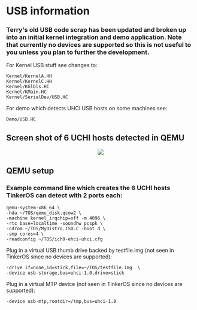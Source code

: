 # USB information

### Terry's old USB code scrap has been updated and broken up into an initial kernel integration and demo application.  Note that currently no devices are supported so this is not useful to you unless you plan to further the development.

For Kernel USB stuff see changes to:
```
Kernel/KernelA.HH
Kernel/KernelC.HH
Kernel/KGlbls.HC
Kernel/KMain.HC
Kernel/SerialDev/USB.HC
```

For demo which detects UHCI USB hosts on some machines see:
```
Demo/USB.HC
```

## Screen shot of 6 UCHI hosts detected in QEMU

<center><img src="https://github.com/tinkeros/TinkerOS/raw/main/QEMU/QEMU_6_UCHI_USB.png"></center>

## QEMU setup

### Example command line which creates the 6 UCHI hosts TinkerOS can detect with 2 ports each:
```
qemu-system-x86_64 \
-hda ~/TOS/qemu_disk.qcow2 \
-machine kernel_irqchip=off -m 4096 \
-rtc base=localtime -soundhw pcspk \
-cdrom ~/TOS/MyDistro.ISO.C -boot d \
-smp cores=4 \
-readconfig ~/TOS/ich9-ehci-uhci.cfg
```

Plug in a virtual USB thumb drive backed by testfile.img (not seen in TinkerOS since no devices are supported):

```
-drive if=none,id=stick,file=~/TOS/testfile.img  \
-device usb-storage,bus=uhci-1.0,drive=stick
```

Plug in a virtual MTP device (not seen in TinkerOS since no devices are supported):
```
-device usb-mtp,rootdir=/tmp,bus=uhci-1.0
```





